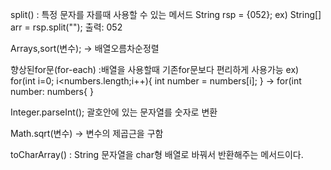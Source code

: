 split() : 특정 문자를 자를때 사용할 수 있는 메서드
String rsp = {052};
ex) String[] arr = rsp.split("");
출력: 052

Arrays,sort(변수);  -> 배열오름차순정렬

향상된for문(for-each)
:배열을 사용할때 기존for문보다 편리하게 사용가능
ex) for(int i=0; i<numbers.length;i++){
int number = numbers[i];
}
-> for(int number: numbers{
}

 Integer.parseInt(); 괄호안에 있는 문자열를 숫자로 변환

Math.sqrt(변수) -> 변수의 제곱근을 구함

toCharArray() : String 문자열을 char형 배열로 바꿔서 반환해주는 메서드이다.

